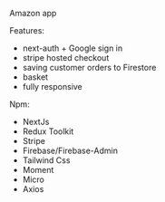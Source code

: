 Amazon app

Features:

- next-auth + Google sign in
- stripe hosted checkout
- saving customer orders to Firestore
- basket
- fully responsive

Npm:

- NextJs
- Redux Toolkit
- Stripe
- Firebase/Firebase-Admin
- Tailwind Css
- Moment
- Micro
- Axios
